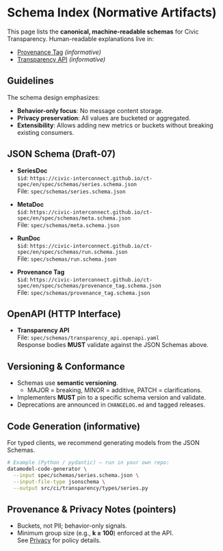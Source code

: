 # Schema Index (Normative Artifacts)

This page lists the **canonical, machine-readable schemas** for Civic Transparency.
Human-readable explanations live in:
- [Provenance Tag](./provenance_tag.md) *(informative)*
- [Transparency API](./transparency_api.md) *(informative)*

## Guidelines

The schema design emphasizes:
- **Behavior-only focus**: No message content storage.
- **Privacy preservation**: All values are bucketed or aggregated.
- **Extensibility**: Allows adding new metrics or buckets without breaking existing consumers.

## JSON Schema (Draft-07)

- **SeriesDoc**  
  `$id`: `https://civic-interconnect.github.io/ct-spec/en/spec/schemas/series.schema.json`  
  File: `spec/schemas/series.schema.json`

- **MetaDoc**  
  `$id`: `https://civic-interconnect.github.io/ct-spec/en/spec/schemas/meta.schema.json`  
  File: `spec/schemas/meta.schema.json`

- **RunDoc**  
  `$id`: `https://civic-interconnect.github.io/ct-spec/en/spec/schemas/run.schema.json`  
  File: `spec/schemas/run.schema.json`

- **Provenance Tag**  
  `$id`: `https://civic-interconnect.github.io/ct-spec/en/spec/schemas/provenance_tag.schema.json`  
  File: `spec/schemas/provenance_tag.schema.json`

## OpenAPI (HTTP Interface)

- **Transparency API**  
  File: `spec/schemas/transparency_api.openapi.yaml`  
  Response bodies **MUST** validate against the JSON Schemas above.

## Versioning & Conformance

- Schemas use **semantic versioning**.  
  - MAJOR = breaking, MINOR = additive, PATCH = clarifications.  
- Implementers **MUST** pin to a specific schema version and validate.  
- Deprecations are announced in `CHANGELOG.md` and tagged releases.

## Code Generation (informative)

For typed clients, we recommend generating models from the JSON Schemas.

```bash
# Example (Python / pydantic) – run in your own repo:
datamodel-code-generator \
  --input spec/schemas/series.schema.json \
  --input-file-type jsonschema \
  --output src/ci/transparency/types/series.py
```

## Provenance & Privacy Notes (pointers)

- Buckets, not PII; behavior-only signals.  
- Minimum group size (e.g., **k ≥ 100**) enforced at the API.  
See [Privacy](../docs/privacy.md) for policy details.
